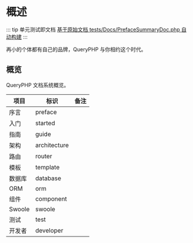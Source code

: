 # 概述

::: tip 单元测试即文档
[基于原始文档 tests/Docs/PrefaceSummaryDoc.php 自动构建](https://github.com/hunzhiwange/framework/blob/master/tests/Docs/PrefaceSummaryDoc.php)
:::
    
再小的个体都有自己的品牌，QueryPHP 与你相约这个时代。

## 概览

QueryPHP 文档系统概览。

项目  |  标识 |  备注
--   |---|--
序言  |  preface |  
入门  | started  |  
指南  |  guide |  
架构  | architecture  |
路由  |  router |  
模板  | template  |
数据库  |  database |  
ORM  | orm  |
组件  |  component |  
Swoole  | swoole  | 
测试  | test  |  
开发者 | developer |